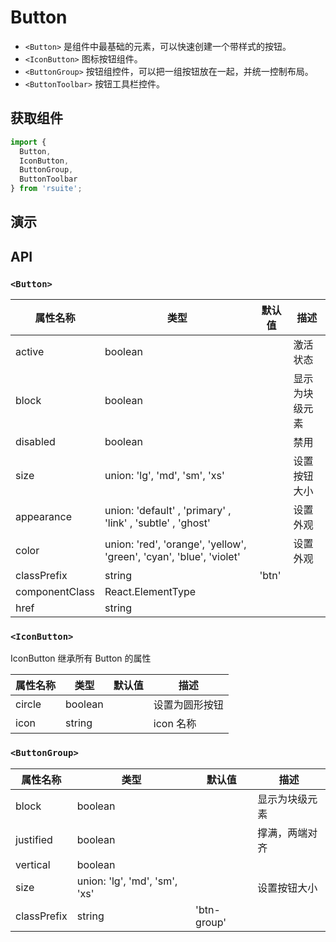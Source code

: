 # Button [<i class="icon icon-edit2" ></i>](https://github.com/rsuite/rsuite.github.io/blob/master/src/components/button/index.md)



- `<Button>` 是组件中最基础的元素，可以快速创建一个带样式的按钮。
- `<IconButton>` 图标按钮组件。
- `<ButtonGroup>` 按钮组控件，可以把一组按钮放在一起，并统一控制布局。
- `<ButtonToolbar>` 按钮工具栏控件。



## 获取组件


```js
import {
  Button,
  IconButton,
  ButtonGroup,
  ButtonToolbar
} from 'rsuite';
```


## 演示

<!--{demo}-->


## API

### `<Button>`

| 属性名称           | 类型                                                                  | 默认值   | 描述      |
|----------------|---------------------------------------------------------------------|-------|---------|
| active         | boolean                                                             |       | 激活状态    |
| block          | boolean                                                             |       | 显示为块级元素 |
| disabled       | boolean                                                             |       | 禁用      |
| size           | union: 'lg', 'md', 'sm', 'xs'                                       |       | 设置按钮大小  |
| appearance     | union: 'default' , 'primary' , 'link' , 'subtle' , 'ghost'          |       | 设置外观    |
| color          | union: 'red', 'orange', 'yellow', 'green', 'cyan', 'blue', 'violet' |       | 设置外观    |
| classPrefix    | string                                                              | 'btn' |         |
| componentClass | React.ElementType                                                   |       |         |
| href           | string                                                              |       |         |



### `<IconButton>`

IconButton 继承所有 Button 的属性

| 属性名称   | 类型      | 默认值 | 描述      |
|--------|---------|-----|---------|
| circle | boolean |     | 设置为圆形按钮 |
| icon   | string  |     | icon 名称 |


### `<ButtonGroup>`

| 属性名称        | 类型                            | 默认值         | 描述      |
|-------------|-------------------------------|-------------|---------|
| block       | boolean                       |             | 显示为块级元素 |
| justified   | boolean                       |             | 撑满，两端对齐 |
| vertical    | boolean                       |             |         |
| size        | union: 'lg', 'md', 'sm', 'xs' |             | 设置按钮大小  |
| classPrefix | string                        | 'btn-group' |         |
